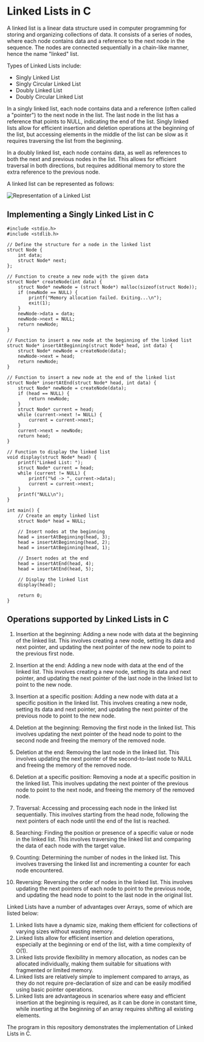 # Linked Lists in C

A linked list is a linear data structure used in computer programming for storing and organizing collections of data. It consists of a series of nodes, where each node contains data and a reference to the next node in the sequence. The nodes are connected sequentially in a chain-like manner, hence the name "linked" list.

Types of Linked Lists include:

- Singly Linked List
- Singly Circular Linked List
- Doubly Linked List
- Doubly Circular Linked List

In a singly linked list, each node contains data and a reference (often called a "pointer") to the next node in the list. The last node in the list has a reference that points to NULL, indicating the end of the list. Singly linked lists allow for efficient insertion and deletion operations at the beginning of the list, but accessing elements in the middle of the list can be slow as it requires traversing the list from the beginning.

In a doubly linked list, each node contains data, as well as references to both the next and previous nodes in the list. This allows for efficient traversal in both directions, but requires additional memory to store the extra reference to the previous node.

A linked list can be represented as follows:

![Representation of a Linked List](https://www.mycplus.com/ezoimgfmt/cdn.mycplus.com/mycplus/wp-content/uploads/2017/09/linked-list.png?ezimgfmt=ng%3Awebp%2Fngcb1%2Frs%3Adevice%2Frscb1-1)

## Implementing a Singly Linked List in C

```
#include <stdio.h>
#include <stdlib.h>

// Define the structure for a node in the linked list
struct Node {
    int data;
    struct Node* next;
};

// Function to create a new node with the given data
struct Node* createNode(int data) {
    struct Node* newNode = (struct Node*) malloc(sizeof(struct Node));
    if (newNode == NULL) {
        printf("Memory allocation failed. Exiting...\n");
        exit(1);
    }
    newNode->data = data;
    newNode->next = NULL;
    return newNode;
}

// Function to insert a new node at the beginning of the linked list
struct Node* insertAtBeginning(struct Node* head, int data) {
    struct Node* newNode = createNode(data);
    newNode->next = head;
    return newNode;
}

// Function to insert a new node at the end of the linked list
struct Node* insertAtEnd(struct Node* head, int data) {
    struct Node* newNode = createNode(data);
    if (head == NULL) {
        return newNode;
    }
    struct Node* current = head;
    while (current->next != NULL) {
        current = current->next;
    }
    current->next = newNode;
    return head;
}

// Function to display the linked list
void display(struct Node* head) {
    printf("Linked List: ");
    struct Node* current = head;
    while (current != NULL) {
        printf("%d -> ", current->data);
        current = current->next;
    }
    printf("NULL\n");
}

int main() {
    // Create an empty linked list
    struct Node* head = NULL;

    // Insert nodes at the beginning
    head = insertAtBeginning(head, 3);
    head = insertAtBeginning(head, 2);
    head = insertAtBeginning(head, 1);

    // Insert nodes at the end
    head = insertAtEnd(head, 4);
    head = insertAtEnd(head, 5);

    // Display the linked list
    display(head);

    return 0;
}
```

## Operations supported by Linked Lists in C

1. Insertion at the beginning: Adding a new node with data at the beginning of the linked list. This involves creating a new node, setting its data and next pointer, and updating the next pointer of the new node to point to the previous first node.

2. Insertion at the end: Adding a new node with data at the end of the linked list. This involves creating a new node, setting its data and next pointer, and updating the next pointer of the last node in the linked list to point to the new node.

3. Insertion at a specific position: Adding a new node with data at a specific position in the linked list. This involves creating a new node, setting its data and next pointer, and updating the next pointer of the previous node to point to the new node.

4. Deletion at the beginning: Removing the first node in the linked list. This involves updating the next pointer of the head node to point to the second node and freeing the memory of the removed node.

5. Deletion at the end: Removing the last node in the linked list. This involves updating the next pointer of the second-to-last node to NULL and freeing the memory of the removed node.

6. Deletion at a specific position: Removing a node at a specific position in the linked list. This involves updating the next pointer of the previous node to point to the next node, and freeing the memory of the removed node.

7. Traversal: Accessing and processing each node in the linked list sequentially. This involves starting from the head node, following the next pointers of each node until the end of the list is reached.

8. Searching: Finding the position or presence of a specific value or node in the linked list. This involves traversing the linked list and comparing the data of each node with the target value.

9. Counting: Determining the number of nodes in the linked list. This involves traversing the linked list and incrementing a counter for each node encountered.

10. Reversing: Reversing the order of nodes in the linked list. This involves updating the next pointers of each node to point to the previous node, and updating the head node to point to the last node in the original list.

Linked Lists have a number of advantages over Arrays, some of which are listed below:

1. Linked lists have a dynamic size, making them efficient for collections of varying sizes without wasting memory.
2. Linked lists allow for efficient insertion and deletion operations, especially at the beginning or end of the list, with a time complexity of O(1).
3. Linked lists provide flexibility in memory allocation, as nodes can be allocated individually, making them suitable for situations with fragmented or limited memory.
4. Linked lists are relatively simple to implement compared to arrays, as they do not require pre-declaration of size and can be easily modified using basic pointer operations.
5. Linked lists are advantageous in scenarios where easy and efficient insertion at the beginning is required, as it can be done in constant time, while inserting at the beginning of an array requires shifting all existing elements.

The program in this repository demonstrates the implementation of Linked Lists in C.


